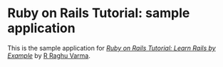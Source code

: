 # Ruby on Rails Tutorial: sample application

This is the sample application for
[*Ruby on Rails Tutorial: Learn Rails by Example*](http://secure-everglades-5747.herokuapp.com/)
by [R Raghu Varma](http://Google.co.in/).